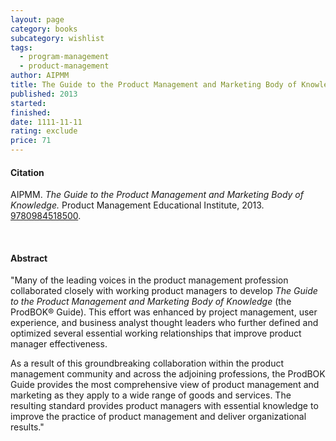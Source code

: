 ```yaml
---
layout: page
category: books
subcategory: wishlist
tags:
  - program-management
  - product-management
author: AIPMM
title: The Guide to the Product Management and Marketing Body of Knowledge
published: 2013
started:
finished:
date: 1111-11-11
rating: exclude
price: 71
---
```


#### Citation

AIPMM. *The Guide to the Product Management and Marketing Body of Knowledge.* Product Management Educational Institute, 2013. [9780984518500](https://www.amazon.ca/Guide-Product-Management-Marketing-Knowledge/dp/0984518509).

<br>

#### Abstract

"Many of the leading voices in the product management profession collaborated closely with working product managers to develop *The Guide to the Product Management and Marketing Body of Knowledge* (the ProdBOK® Guide). This effort was enhanced by project management, user experience, and business analyst thought leaders who further defined and optimized several essential working relationships that improve product manager effectiveness.

As a result of this groundbreaking collaboration within the product management community and across the adjoining professions, the ProdBOK Guide provides the most comprehensive view of product management and marketing as they apply to a wide range of goods and services. The resulting standard provides product managers with essential knowledge to improve the practice of product management and deliver organizational results."
